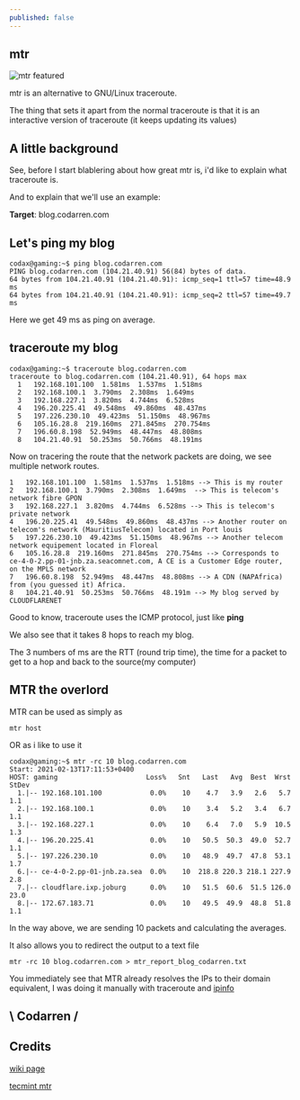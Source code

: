 ```yaml
---
published: false
---
```

## mtr
![mtr featured](https://github.com/codarrenvelvindron/codarrenvelvindron.github.io/raw/master/images/mtr.png)

mtr is an alternative to GNU/Linux traceroute.

The thing that sets it apart from the normal traceroute is that it is an interactive version of traceroute (it keeps updating its values)

## A little background
See, before I start blablering about how great mtr is, i'd like to explain what traceroute is.

And to explain that we'll use an example:

**Target**: blog.codarren.com

## Let's ping my blog
```
codax@gaming:~$ ping blog.codarren.com
PING blog.codarren.com (104.21.40.91) 56(84) bytes of data.
64 bytes from 104.21.40.91 (104.21.40.91): icmp_seq=1 ttl=57 time=48.9 ms
64 bytes from 104.21.40.91 (104.21.40.91): icmp_seq=2 ttl=57 time=49.7 ms
```
Here we get 49 ms as ping on average.

## traceroute my blog
```
codax@gaming:~$ traceroute blog.codarren.com
traceroute to blog.codarren.com (104.21.40.91), 64 hops max
  1   192.168.101.100  1.581ms  1.537ms  1.518ms 
  2   192.168.100.1  3.790ms  2.308ms  1.649ms 
  3   192.168.227.1  3.820ms  4.744ms  6.528ms 
  4   196.20.225.41  49.548ms  49.860ms  48.437ms 
  5   197.226.230.10  49.423ms  51.150ms  48.967ms 
  6   105.16.28.8  219.160ms  271.845ms  270.754ms 
  7   196.60.8.198  52.949ms  48.447ms  48.808ms 
  8   104.21.40.91  50.253ms  50.766ms  48.191ms
```
Now on tracering the route that the network packets are doing, we see multiple network routes.
```
1   192.168.101.100  1.581ms  1.537ms  1.518ms --> This is my router
2   192.168.100.1  3.790ms  2.308ms  1.649ms  --> This is telecom's network fibre GPON
3   192.168.227.1  3.820ms  4.744ms  6.528ms --> This is telecom's private network
4   196.20.225.41  49.548ms  49.860ms  48.437ms --> Another router on telecom's network (MauritiusTelecom) located in Port louis
5   197.226.230.10  49.423ms  51.150ms  48.967ms --> Another telecom network equipement located in Floreal
6   105.16.28.8  219.160ms  271.845ms  270.754ms --> Corresponds to ce-4-0-2.pp-01-jnb.za.seacomnet.com, A CE is a Customer Edge router, on the MPLS network
7   196.60.8.198  52.949ms  48.447ms  48.808ms --> A CDN (NAPAfrica) from (you guessed it) Africa.
8   104.21.40.91  50.253ms  50.766ms  48.191m --> My blog served by CLOUDFLARENET
```
Good to know, traceroute uses the ICMP protocol, just like **ping**

We also see that it takes 8 hops to reach my blog.

The 3 numbers of ms are the RTT (round trip time), the time for a packet to get to a hop and back to the source(my computer)

## MTR the overlord
MTR can be used as simply as 
```
mtr host
```

OR as i like to use it
```
codax@gaming:~$ mtr -rc 10 blog.codarren.com
Start: 2021-02-13T17:11:53+0400
HOST: gaming                      Loss%   Snt   Last   Avg  Best  Wrst StDev
  1.|-- 192.168.101.100            0.0%    10    4.7   3.9   2.6   5.7   1.1
  2.|-- 192.168.100.1              0.0%    10    3.4   5.2   3.4   6.7   1.1
  3.|-- 192.168.227.1              0.0%    10    6.4   7.0   5.9  10.5   1.3
  4.|-- 196.20.225.41              0.0%    10   50.5  50.3  49.0  52.7   1.1
  5.|-- 197.226.230.10             0.0%    10   48.9  49.7  47.8  53.1   1.7
  6.|-- ce-4-0-2.pp-01-jnb.za.sea  0.0%    10  218.8 220.3 218.1 227.9   2.8
  7.|-- cloudflare.ixp.joburg      0.0%    10   51.5  60.6  51.5 126.0  23.0
  8.|-- 172.67.183.71              0.0%    10   49.5  49.9  48.8  51.8   1.1
```
In the way above, we are sending 10 packets and calculating the averages.

It also allows you to redirect the output to a text file
```
mtr -rc 10 blog.codarren.com > mtr_report_blog_codarren.txt
```

You immediately see that MTR already resolves the IPs to their domain equivalent, I was doing it manually with traceroute and [ipinfo](https://ipinfo.info/html/ip_checker.php)

## \ Codarren /

## Credits
[wiki page](https://en.wikipedia.org/wiki/MTR_%28software%29)

[tecmint mtr](https://www.tecmint.com/mtr-a-network-diagnostic-tool-for-linux/)

